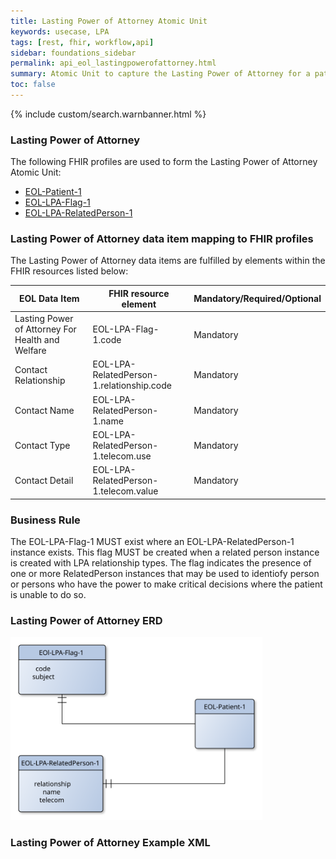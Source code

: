 ```yaml
---
title: Lasting Power of Attorney Atomic Unit
keywords: usecase, LPA
tags: [rest, fhir, workflow,api]
sidebar: foundations_sidebar
permalink: api_eol_lastingpowerofattorney.html
summary: Atomic Unit to capture the Lasting Power of Attorney for a patient.
toc: false
---
```

{% include custom/search.warnbanner.html %}

### Lasting Power of Attorney ###


The following FHIR profiles are used to form the Lasting Power of Attorney Atomic Unit:

- [EOL-Patient-1](https://fhir.nhs.uk/STU3/StructureDefinition/EOL-Patient-1)
- [EOL-LPA-Flag-1](https://fhir.nhs.uk/STU3/StructureDefinition/EOL-LPA-Flag-1)
- [EOL-LPA-RelatedPerson-1](https://fhir.nhs.uk/STU3/StructureDefinition/EOL-LPA-RelatedPerson-1)

### Lasting Power of Attorney data item mapping to FHIR profiles ###

The Lasting Power of Attorney data items are fulfilled by elements within the FHIR resources listed below:

| EOL Data Item                       | FHIR resource element                                                   | Mandatory/Required/Optional |
|-------------------------------------|-------------------------------------------------------------------------|-----------------------------|
| Lasting Power of Attorney For Health and Welfare | EOL-LPA-Flag-1.code				   					    | Mandatory|
| Contact Relationship							| EOL-LPA-RelatedPerson-1.relationship.code						| Mandatory|
| Contact Name									| EOL-LPA-RelatedPerson-1.name									| Mandatory|
| Contact Type									| EOL-LPA-RelatedPerson-1.telecom.use							| Mandatory||
| Contact Detail 								| EOL-LPA-RelatedPerson-1.telecom.value							| Mandatory||

### Business Rule ###

The EOL-LPA-Flag-1 MUST exist where an EOL-LPA-RelatedPerson-1 instance exists. This flag MUST be created when a related person instance is created with LPA relationship types. 
The flag indicates the presence of one or more RelatedPerson instances that may be used to identiofy person or persons who have the power to make critical decisions where the patient is unable to do so.

### Lasting Power of Attorney ERD ###

<img src="images/erd/lpa-erd.svg" style="width:80%;max-width: 80%;">

### Lasting Power of Attorney Example XML ###

<script src="https://gist.github.com/IOPS-DEV/2bba72ff566322ed463bd6ecf8ed7efe.js"></script>



